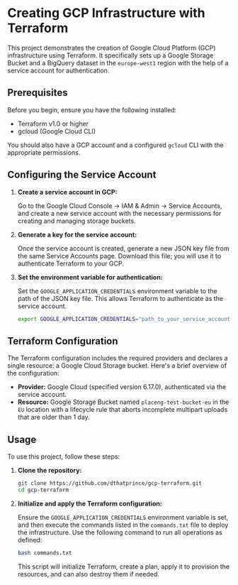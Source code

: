 
# Creating GCP Infrastructure with Terraform

This project demonstrates the creation of Google Cloud Platform (GCP) infrastructure using Terraform. It specifically sets up a Google Storage Bucket and a BigQuery dataset in the `europe-west1` region with the help of a service account for authentication.

## Prerequisites

Before you begin, ensure you have the following installed:
- Terraform v1.0 or higher
- gcloud (Google Cloud CLI)

You should also have a GCP account and a configured `gcloud` CLI with the appropriate permissions.

## Configuring the Service Account

1. **Create a service account in GCP:**

   Go to the Google Cloud Console -> IAM & Admin -> Service Accounts, and create a new service account with the necessary permissions for creating and managing storage buckets.

2. **Generate a key for the service account:**

   Once the service account is created, generate a new JSON key file from the same Service Accounts page. Download this file; you will use it to authenticate Terraform to your GCP.

3. **Set the environment variable for authentication:**

   Set the `GOOGLE_APPLICATION_CREDENTIALS` environment variable to the path of the JSON key file. This allows Terraform to authenticate as the service account.

   ```bash
   export GOOGLE_APPLICATION_CREDENTIALS="path_to_your_service_account_file.json"
   ```

## Terraform Configuration

The Terraform configuration includes the required providers and declares a single resource: a Google Cloud Storage bucket. Here's a brief overview of the configuration:

- **Provider:** Google Cloud (specified version 6.17.0), authenticated via the service account.
- **Resource:** Google Storage Bucket named `placeng-test-bucket-eu` in the `EU` location with a lifecycle rule that aborts incomplete multipart uploads that are older than 1 day.

## Usage

To use this project, follow these steps:

1. **Clone the repository:**

   ```bash
   git clone https://github.com/dthatprince/gcp-terraform.git
   cd gcp-terraform
   ```

2. **Initialize and apply the Terraform configuration:**

   Ensure the `GOOGLE_APPLICATION_CREDENTIALS` environment variable is set, and then execute the commands listed in the `commands.txt` file to deploy the infrastructure. Use the following command to run all operations as defined:

   ```bash
   bash commands.txt
   ```

   This script will initialize Terraform, create a plan, apply it to provision the resources, and can also destroy them if needed.

